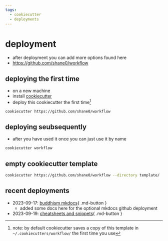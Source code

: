 ```yaml
---
tags:
  - cookiecutter 
  - deployments 
---
```

# deployment

- after deployment you can add more options found here
- <https://github.com/shane0/workflow>  

## deploying the first time

- on a new machine
- install [cookiecutter](https://github.com/cookiecutter/cookiecutter)
- deploy this cookiecutter the first time[^1]

```sh
cookiecutter https://github.com/shane0/workflow
```

## deploying seubsequently

- after you have used it once you can just use it by name

```sh
cookiecutter workflow 
```

## empty cookiecutter template

```sh
cookiecutter https://github.com/shane0/workflow --directory template/
```

## recent deployments

- 2023-09-17: [buddhism mkdocs](https://shane0.github.io/buddhism/){ .md-button }
  - added some docs here for the optional mkdocs github deployment
- 2023-09-19: [cheatsheets and snippets](https://shane0.github.io/cheatsheets/){ .md-button }

[^1]: note: by default cookiecutter  saves a copy of this template in  `~/.cookiecutters/workflow/` the first time you use
